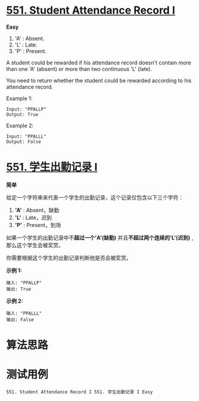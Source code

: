 # [551. Student Attendance Record I][enTitle]

**Easy**



1. 'A' : Absent.  
2. 'L' : Late. 
3.  'P' : Present. 



A student could be rewarded if his attendance record doesn't contain more than one 'A' (absent) or more than two continuous 'L' (late).

You need to return whether the student could be rewarded according to his attendance record.

Example 1:

```
Input: "PPALLP"
Output: True

```



Example 2:

```
Input: "PPALLL"
Output: False

```




# [551. 学生出勤记录 I][cnTitle]

**简单**

给定一个字符串来代表一个学生的出勤记录，这个记录仅包含以下三个字符：

1. **'A'**  : Absent，缺勤 
2. **'L'**  : Late，迟到 
3. **'P'**  : Present，到场

如果一个学生的出勤记录中不**超过一个'A'(缺勤)** 并且**不超过两个连续的'L'(迟到)** ,那么这个学生会被奖赏。

你需要根据这个学生的出勤记录判断他是否会被奖赏。

**示例 1:** 

```
输入: "PPALLP"
输出: True

```

**示例 2:** 

```
输入: "PPALLL"
输出: False

```




# 算法思路

# 测试用例
```
551. Student Attendance Record I 551. 学生出勤记录 I Easy
```

[enTitle]: https://leetcode.com/problems/student-attendance-record-i/
[cnTitle]: https://leetcode-cn.com/problems/student-attendance-record-i/
